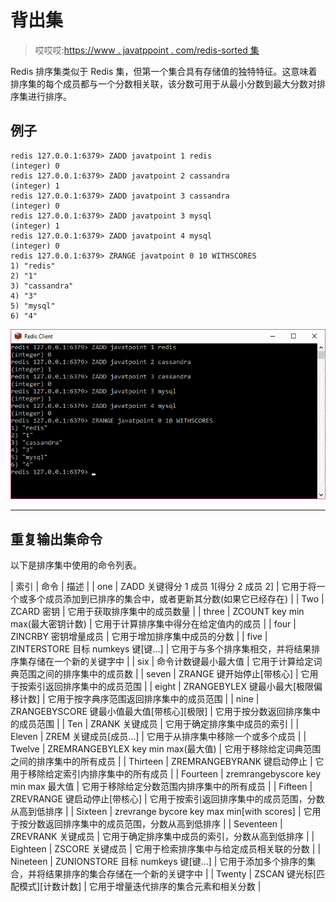 # 背出集

> 哎哎哎:[https://www . javatppoint . com/redis-sorted 集](https://www.javatpoint.com/redis-sorted-sets)

Redis 排序集类似于 Redis 集，但第一个集合具有存储值的独特特征。这意味着排序集的每个成员都与一个分数相关联，该分数可用于从最小分数到最大分数对排序集进行排序。

## 例子

```
redis 127.0.0.1:6379> ZADD javatpoint 1 redis
(integer) 0
redis 127.0.0.1:6379> ZADD javatpoint 2 cassandra
(integer) 1
redis 127.0.0.1:6379> ZADD javatpoint 3 cassandra
(integer) 0
redis 127.0.0.1:6379> ZADD javatpoint 3 mysql
(integer) 1
redis 127.0.0.1:6379> ZADD javatpoint 4 mysql
(integer) 0
redis 127.0.0.1:6379> ZRANGE javatpoint 0 10 WITHSCORES
1) "redis"
2) "1"
3) "cassandra"
4) "3"
5) "mysql"
6) "4"

```

![Redis Sorted Sets 1](img/530f1486005c162afb2b35c17bb70a29.png)

* * *

## 重复输出集命令

以下是排序集中使用的命令列表。

| 索引 | 命令 | 描述 |
| one | ZADD 关键得分 1 成员 1[得分 2 成员 2] | 它用于将一个或多个成员添加到已排序的集合中，或者更新其分数(如果它已经存在) |
| Two | ZCARD 密钥 | 它用于获取排序集中的成员数量 |
| three | ZCOUNT key min max(最大密钥计数) | 它用于计算排序集中得分在给定值内的成员 |
| four | ZINCRBY 密钥增量成员 | 它用于增加排序集中成员的分数 |
| five | ZINTERSTORE 目标 numkeys 键[键...] | 它用于与多个排序集相交，并将结果排序集存储在一个新的关键字中 |
| six | 命令计数键最小最大值 | 它用于计算给定词典范围之间的排序集中的成员数 |
| seven | ZRANGE 键开始停止[带核心] | 它用于按索引返回排序集中的成员范围 |
| eight | ZRANGEBYLEX 键最小最大[极限偏移计数] | 它用于按字典序范围返回排序集中的成员范围 |
| nine | ZRANGEBYSCORE 键最小值最大值[带核心][极限] | 它用于按分数返回排序集中的成员范围 |
| Ten | ZRANK 关键成员 | 它用于确定排序集中成员的索引 |
| Eleven | ZREM 关键成员[成员...] | 它用于从排序集中移除一个或多个成员 |
| Twelve | ZREMRANGEBYLEX key min max(最大值) | 它用于移除给定词典范围之间的排序集中的所有成员 |
| Thirteen | ZREMRANGEBYRANK 键启动停止 | 它用于移除给定索引内排序集中的所有成员 |
| Fourteen | zremrangebyscore key min max 最大值 | 它用于移除给定分数范围内排序集中的所有成员 |
| Fifteen | ZREVRANGE 键启动停止[带核心] | 它用于按索引返回排序集中的成员范围，分数从高到低排序 |
| Sixteen | zrevrange bycore key max min[with scores] | 它用于按分数返回排序集中的成员范围，分数从高到低排序 |
| Seventeen | ZREVRANK 关键成员 | 它用于确定排序集中成员的索引，分数从高到低排序 |
| Eighteen | ZSCORE 关键成员 | 它用于检索排序集中与给定成员相关联的分数 |
| Nineteen | ZUNIONSTORE 目标 numkeys 键[键...] | 它用于添加多个排序的集合，并将结果排序的集合存储在一个新的关键字中 |
| Twenty | ZSCAN 键光标[匹配模式][计数计数] | 它用于增量迭代排序的集合元素和相关分数 |